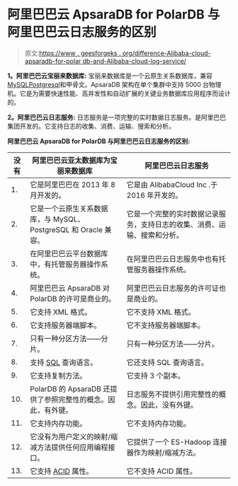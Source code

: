 # 阿里巴巴云 ApsaraDB for PolarDB 与阿里巴巴云日志服务的区别

> 原文:[https://www . geesforgeks . org/difference-Alibaba-cloud-apsaradb-for-polar db-and-Alibaba-cloud-log-service/](https://www.geeksforgeeks.org/difference-between-alibaba-cloud-apsaradb-for-polardb-and-alibaba-cloud-log-service/)

**1。阿里巴巴云宝丽来数据库:**
宝丽来数据库是一个云原生关系数据库，兼容[MySQL](https://www.geeksforgeeks.org/sql-tutorial/#mysql)[Postgresql](https://www.geeksforgeeks.org/what-is-postgresql-introduction/)和甲骨文。ApsaraDB 架构在单个集群中支持 5000 台物理机。它是为需要快速性能、高并发性和自动扩展的关键业务数据库应用程序而设计的。

**2。阿里巴巴云日志服务:**
日志服务是一项完整的实时数据日志服务。是阿里巴巴集团开发的。它支持日志的收集、消费、运输、搜索和分析。

**阿里巴巴云 ApsaraDB for PolarDB 与阿里巴巴云日志服务的区别:**

<center>

| 没有 | 阿里巴巴云亚太数据库为宝丽来数据库 | 阿里巴巴云日志服务 |
| --- | --- | --- |
| 1. | 它是阿里巴巴在 2013 年 8 月开发的。 | 它是由 AlibabaCloud Inc .于 2016 年开发的。 |
| 2. | 它是一个云原生关系数据库，与 MySQL、PostgreSQL 和 Oracle 兼容。 | 它是一个完整的实时数据记录服务，支持日志的收集、消费、运输、搜索和分析。 |
| 3. | 在阿里巴巴云平台数据库中，有托管服务器操作系统。 | 在阿里巴巴云日志服务中也有托管服务器操作系统。 |
| 4. | 阿里巴巴云 ApsaraDB 对 PolarDB 的许可是商业的。 | 阿里巴巴云日志服务的许可证也是商业的。 |
| 5. | 它支持 XML 格式。 | 它不支持 XML 格式。 |
| 6. | 它支持服务器端脚本。 | 它不支持服务器端脚本。 |
| 7. | 只有一种分区方法——分片。 | 只有一种分区方法——分片。 |
| 8. | 支持 [SQL](https://www.geeksforgeeks.org/sql-tutorial/) 查询语言。 | 它还支持 SQL 查询语言。 |
| 9. | 它支持复制方法。 | 它支持 3 个副本。 |
| 10. | PolarDB 的 ApsaraDB 还提供了参照完整性的概念。因此，有外键。 | 日志服务不提供引用完整性的概念。因此，没有外键。 |
| 11. | 它支持内存功能。 | 它不支持内存功能。 |
| 12. | 它没有为用户定义的映射/缩减方法提供任何应用编程接口。 | 它提供了一个 ES-Hadoop 连接器作为映射/缩减方法。 |
| 13. | 它支持 [ACID](https://www.geeksforgeeks.org/acid-properties-in-dbms/) 属性。 | 它不支持 ACID 属性。 |

</center>
